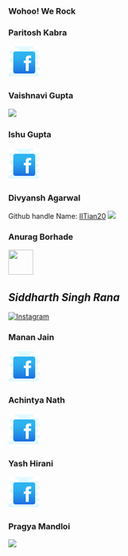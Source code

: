 ### Wohoo! We Rock
### Paritosh Kabra
<a href="https://www.facebook.com/paritosh.kabra.5"><img src = "icons8-facebook-64.png" alt="facebook"></a>

### Vaishnavi Gupta
<a href="https://www.facebook.com/people/Vaishnavi-Gupta/100023693208764/"><img src="https://image.flaticon.com/icons/png/128/1384/1384053.png" width="50px"></img></a>

### Ishu Gupta
<a href="https://www.facebook.com/profile.php?id=100055990445574"><img src="icons8-facebook-64.png"></img></a>


### Divyansh Agarwal
Github handle Name: [IITian20](https://github.com/IITian20)
[<img src="https://image.flaticon.com/icons/png/128/2111/2111425.png" height="50">](https://github.com/IITian20)


### Anurag Borhade
<a href="https://www.facebook.com/anurag.borhade"><img src = "https://www.flaticon.com/svg/vstatic/svg/1312/1312139.svg?token=exp=1617446639~hmac=5dd70a24446435e4a13f870b64764964" width="50px" height="50px"></a>
## _Siddharth Singh Rana_
<a href = "https://www.instagram.com/siddharth_93_sr/"><img src = "https://www.transparentpng.com/thumb/logo-instagram/347UuV-logo-instagram-free-download-transparent.png" alt = "Instagram" height="200px" width="25%"></a>

### Manan Jain
<a href="https://www.facebook.com/manan.jain.12532/"><img src = "icons8-facebook-64.png" alt="facebook"></a>

### Achintya Nath
<a href="https://www.facebook.com/achintya.nath.5492"><img src = "icons8-facebook-64.png"></a>

### Yash Hirani
<a href="https://www.facebook.com/yash.hirani.507679/"><img src = "icons8-facebook-64.png"></a>
### Pragya Mandloi
<a href="https://www.instagram.com/pragya_mandloi"><img src = "https://1000logos.net/wp-content/uploads/2017/02/New-Instagram-logo.jpg">